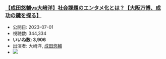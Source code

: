 ### [【成田悠輔vs大﨑洋】社会課題のエンタメ化とは？【大阪万博、成功の鍵を探る】](https://www.youtube.com/watch?v=YL17SfXfZ5Y)
-   公開日: 2023-07-01
-   視聴数: 344,334
-   **いいね数: 3,906**
-   出演者: 大﨑洋, [成田悠輔](/rehacq_fan/people/成田悠輔 "wikilink")
- [![](https://img.youtube.com/vi/YL17SfXfZ5Y/hqdefault.jpg)](https://www.youtube.com/watch?v=YL17SfXfZ5Y)
